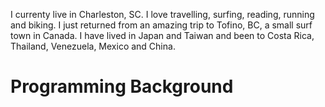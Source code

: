 I currenty live in Charleston, SC. I love travelling, surfing, reading, running and biking. I just returned from an amazing trip to Tofino, BC, a small surf town in Canada. I have lived in Japan and Taiwan and been to Costa Rica, Thailand, Venezuela, Mexico and China.

<h1>Programming Background</h1>
